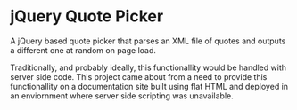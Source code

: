 jQuery Quote Picker
============

A jQuery based quote picker that parses an XML file of quotes and outputs a different one at random on page load.

Traditionally, and probably ideally, this functionallity would be handled with server side code. This project came about from a need to provide this functionallity on a documentation site built using flat HTML and deployed in an enviornment where server side scripting was unavailable.